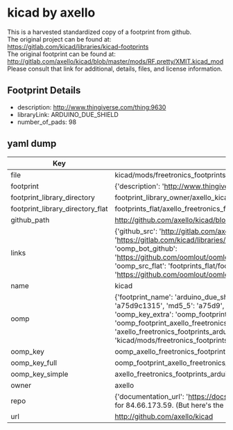 # kicad by axello  
This is a harvested standardized copy of a footprint from github.  
The original project can be found at:  
https://gitlab.com/kicad/libraries/kicad-footprints  
The original footprint can be found at:
http://gitlab.com/axello/kicad/blob/master/mods/RF.pretty/XMIT.kicad_mod
Please consult that link for additional, details, files, and license information.  
## Footprint Details
* description: http://www.thingiverse.com/thing:9630  
* libraryLink: ARDUINO_DUE_SHIELD  
* number_of_pads: 98  
## yaml dump  
| Key | Value |  
| --- | --- |  
| file | kicad/mods/freetronics_footprints.pretty/ARDUINO_DUE_SHIELD.kicad_mod |  
| footprint | {'description': 'http://www.thingiverse.com/thing:9630', 'libraryLink': 'ARDUINO_DUE_SHIELD', 'number_of_pads': 98} |  
| footprint_library_directory | footprint_library_owner/axello_kicad |  
| footprint_library_directory_flat | footprints_flat/axello_freetronics_footprints_arduino_due_shield/working |  
| github_path | http://github.com/axello/kicad/blob/master/mods/freetronics_footprints.pretty/ARDUINO_DUE_SHIELD.kicad_mod |  
| links | {'github_src': 'http://gitlab.com/axello/kicad/blob/master/mods/RF.pretty/XMIT.kicad_mod', 'github_src_repo': 'https://gitlab.com/kicad/libraries/kicad-footprints', 'oomp_bot': 'footprints/axello_freetronics_footprints_arduino_due_shield/working', 'oomp_bot_github': 'https://github.com/oomlout/oomlout_oomp_footprint_bot/tree/main/footprints/axello_freetronics_footprints_arduino_due_shield/working', 'oomp_src_flat': 'footprints_flat/footprints_flat/axello_freetronics_footprints_arduino_due_shield/working', 'oomp_src_flat_github': 'https://github.com/oomlout/oomlout_oomp_footprint_src/tree/main/footprints_flat/axello_freetronics_footprints_arduino_due_shield/working'} |  
| name | kicad |  
| oomp | {'footprint_name': 'arduino_due_shield', 'library_name': 'freetronics_footprints', 'md5': 'a75d9c1315497eeb3d36226d3d22d32c', 'md5_10': 'a75d9c1315', 'md5_5': 'a75d9', 'md5_6': 'a75d9c', 'oomp_key': 'oomp_axello_freetronics_footprints_arduino_due_shield', 'oomp_key_extra': 'oomp_footprint_axello_freetronics_footprints_arduino_due_shield', 'oomp_key_full': 'oomp_footprint_axello_freetronics_footprints_arduino_due_shield_a75d9c', 'oomp_key_simple': 'axello_freetronics_footprints_arduino_due_shield', 'original_filename': 'kicad/mods/freetronics_footprints.pretty/ARDUINO_DUE_SHIELD.kicad_mod', 'owner_name': 'axello'} |  
| oomp_key | oomp_axello_freetronics_footprints_arduino_due_shield |  
| oomp_key_full | oomp_footprint_axello_freetronics_footprints_arduino_due_shield |  
| oomp_key_simple | axello_freetronics_footprints_arduino_due_shield |  
| owner | axello |  
| repo | {'documentation_url': 'https://docs.github.com/rest/overview/resources-in-the-rest-api#rate-limiting', 'message': "API rate limit exceeded for 84.66.173.59. (But here's the good news: Authenticated requests get a higher rate limit. Check out the documentation for more details.)"} |  
| url | http://github.com/axello/kicad |  

